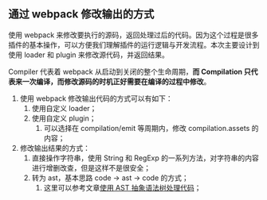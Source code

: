## 通过 webpack 修改输出的方式

使用 webpack 来修改要执行的源码，返回处理过后的代码。因为这个过程是很多插件的基本操作，可以方便我们理解插件的运行逻辑与开发流程。本次主要设计到使用 loader 和 plugin 来修改源代码，并返回结果。

Compiler 代表着 webpack 从启动到关闭的整个生命周期，**而 Compilation 只代表来一次编译，而修改源码的时机正好需要在编译的过程中修改**。

1. 使用 webpack 修改输出代码的方式可以有如下：
   1. 使用自定义 loader；
   2. 使用自定义 plugin；
      1. 可以选择在 compilation/emit 等周期内，修改 compilation.assets 的内容；
2. 修改输出结果的方式：
   1. 直接操作字符串，使用 String 和 RegExp 的一系列方法，对字符串的内容进行增删改查，但是这样不是很安全；
   2. 转为 ast，基本思路 code -> ast -> code 的方式；
      1. 这里可以参考文章[使用 AST 抽象语法树处理代码](https://juejin.cn/post/7288229413035130938)；
